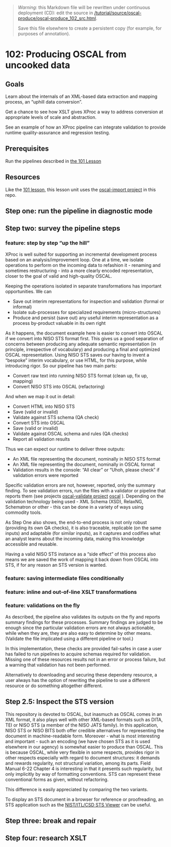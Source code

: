

> *Warning:* this Markdown file will be rewritten under continuous deployment (CD): edit the source in [/tutorial/source/oscal-produce/oscal-produce_102_src.html](../../../tutorial/source/oscal-produce/oscal-produce_102_src.html).
> 
> Save this file elsewhere to create a persistent copy (for example, for purposes of annotation).

# 102: Producing OSCAL from uncooked data

## Goals

Learn about the internals of an XML-based data extraction and mapping process, an &ldquo;uphill data conversion&rdquo;.

Get a chance to see how XSLT gives XProc a way to address conversion at appropriate levels of scale and abstraction.

See an example of how an XProc pipeline can integrate validation to provide runtime quality-assurance and regression testing.

## Prerequisites

Run the pipelines described in [the 101 Lesson](oscal-produce_101.md)

## Resources

Like the [101 lesson](oscal-produce_101.md), this lesson unit uses the [oscal-import project](../../../projects/oscal-import/readme.md) in this repo.

## Step one: run the pipeline in diagnostic mode

## Step two: survey the pipeline steps

### feature: step by step &ldquo;up the hill&rdquo;

XProc is well suited for supporting an incremental development process based on an analysis/improvement loop. One at a time, we isolate operations to perform on the incoming data to refashion it - renaming and sometimes restructuring - into a more clearly encoded representation, closer to the goal of valid and high-quality OSCAL.

Keeping the operations isolated in separate transformations has important opportunities. We can

* Save out interim representations for inspection and validation (formal or informal)
* Isolate sub-processes for specialized requirements (micro-structures)
* Produce and persist (save out) any useful interim representation as a process by-product valuable in its own right

As it happens, the document example here is easier to convert into OSCAL if we convert into NISO STS format first. This gives us a good separation of concerns between producing any adequate semantic representation (in principle, irrespective of vocabulary) and producing a final and optimized OSCAL representation. Using NISO STS saves our having to invent a &ldquo;bespoke&rdquo; interim vocabulary, or use HTML, for this purpose, while introducing rigor. So our pipeline has two main parts:

* Convert raw text into running NISO STS format (clean up, fix up, mapping)
* Convert NISO STS into OSCAL (refactoring)

And when we map it out in detail:

* Convert HTML into NISO STS
* Save (valid or invalid)
* Validate against STS schema (QA check)
* Convert STS into OSCAL
* Save (valid or invalid)
* Validate against OSCAL schema and rules (QA checks)
* Report all validation results

Thus we can expect our runtime to deliver three outputs:

* An XML file representing the document, nominally in NISO STS format
* An XML file representing the document, nominally in OSCAL format
* Validation results in the console: &ldquo;All clear&rdquo; or &ldquo;Uhoh, please check&rdquo; if validation errors were reported

Specific validation errors are not, however, reported, only the summary finding. To see validation errors, run the files with a validator or pipeline that reports them (see projects [oscal-validate project](../../../projects/oscal-validate/readme.md) [oscal](../../../projects/schema-field-tests/readme.md) ). Depending on the validation technology being used - XML Schema (XSD), RelaxNG, Schematron or other - this can be done in a variety of ways using commodity tools.

As Step One also shows, the end-to-end process is not only robust (providing its own QA checks), it is also traceable, replicable (on the same inputs) and adaptable (for similar inputs), as it captures and codifies what an analyst learns about the incoming data, making this knowledge accessible and reusable.

Having a valid NISO STS instance as a &ldquo;side effect&rdquo; of this process also means we are saved the work of mapping it back down from OSCAL into STS, if for any reason an STS version is wanted.

### feature: saving intermediate files conditionally

### feature: inline and out-of-line XSLT transformations

### feature: validations on the fly

As described, the pipeline also validates its outputs on the fly and reports summary findings for these processes. Summary findings are judged to be enough since the particular validation errors are not always actionable, while when they are, they are also easy to determine by other means. (Validate the file implicated using a different pipeline or tool.)

In this implementation, these checks are provided fail-safes in case a user has failed to run pipelines to acquire schemas required for validation. Missing one of these resources results not in an error or process failure, but a warning that validation has not been performed.

Alternatively to downloading and securing these dependeny resource, a user always has the option of rewriting the pipeline to use a different resource or do something altogether different.

## Step 2.5: Inspect the STS version

This repository is devoted to OSCAL, but inasmuch as OSCAL comes in an XML format, it also plays well with other XML-based formats such as DITA, TEI or NISO STS (a member of the NISO JATS family). In this application, NISO STS or NISO BITS both offer credible alternatives for representing the document in machine-readable form. Moreover - what is most interesting and important - such an encoding (we have chosen STS as it is used elsewhere in our agency) is somewhat easier to produce than OSCAL. This is because OSCAL, while very flexible in some respects, provides rigor in other respects especially with regard to document structures: it demands and rewards regularity, not structural variation, among its parts. Field Manual 6-22 Chapter 4 is interesting in that it presents such regularity, but only implicitly by way of formatting conventions. STS can represent these conventional forms as given, without refactoring.

This difference is easily appreciated by comparing the two variants.

To display an STS document in a browser for reference or proofreading, an STS application such as the [NIST/ITL/CSD STS Viewer](https://pages.nist.gov/xslt-blender/sts-viewer/) can be useful.

## Step three: break and repair

## Step four: research XSLT
